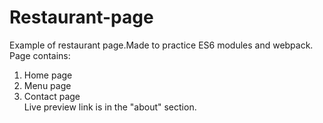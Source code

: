 # Restaurant-page
Example of restaurant page.Made to practice ES6 modules and webpack.  
Page contains:  
1. Home page
2. Menu page
3. Contact page  
Live preview link is in the "about" section.  
